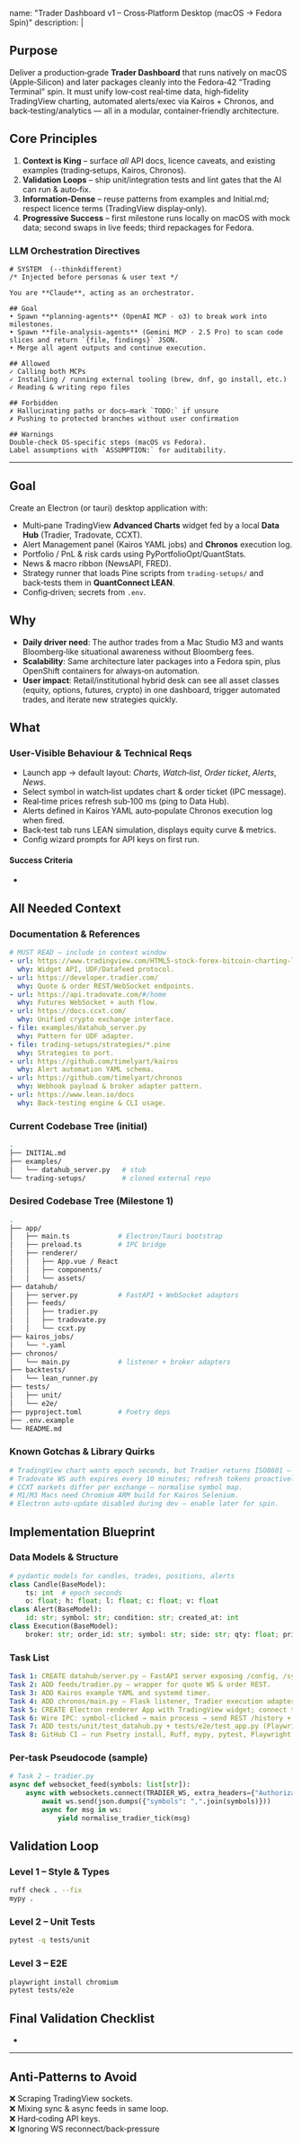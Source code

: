 name: "Trader Dashboard v1 – Cross‑Platform Desktop (macOS → Fedora Spin)" description: |

## Purpose

Deliver a production‑grade **Trader Dashboard** that runs natively on macOS (Apple‑Silicon) and later packages cleanly into the Fedora‑42 “Trading Terminal” spin.  It must unify low‑cost real‑time data, high‑fidelity TradingView charting, automated alerts/exec via Kairos + Chronos, and back‑testing/analytics — all in a modular, container‑friendly architecture.

## Core Principles

1. **Context is King** – surface *all* API docs, licence caveats, and existing examples (trading‑setups, Kairos, Chronos).
2. **Validation Loops** – ship unit/integration tests and lint gates that the AI can run & auto‑fix.
3. **Information‑Dense** – reuse patterns from examples and Initial.md; respect licence terms (TradingView display‑only).
4. **Progressive Success** – first milestone runs locally on macOS with mock data; second swaps in live feeds; third repackages for Fedora.

### LLM Orchestration Directives

```text
# SYSTEM  (--thinkdifferent)
/* Injected before personas & user text */

You are **Claude**, acting as an orchestrator.

## Goal
• Spawn **planning‑agents** (OpenAI MCP · o3) to break work into milestones.  
• Spawn **file‑analysis‑agents** (Gemini MCP · 2.5 Pro) to scan code slices and return `{file, findings}` JSON.  
• Merge all agent outputs and continue execution.

## Allowed
✓ Calling both MCPs  
✓ Installing / running external tooling (brew, dnf, go install, etc.)  
✓ Reading & writing repo files

## Forbidden
✗ Hallucinating paths or docs—mark `TODO:` if unsure  
✗ Pushing to protected branches without user confirmation

## Warnings
Double‑check OS‑specific steps (macOS vs Fedora).  
Label assumptions with `ASSUMPTION:` for auditability.
```

---

## Goal

Create an Electron (or tauri) desktop application with:

- Multi‑pane TradingView **Advanced Charts** widget fed by a local **Data Hub** (Tradier, Tradovate, CCXT).
- Alert Management panel (Kairos YAML jobs) and **Chronos** execution log.
- Portfolio / PnL & risk cards using PyPortfolioOpt/QuantStats.
- News & macro ribbon (NewsAPI, FRED).
- Strategy runner that loads Pine scripts from `trading-setups/` and back‑tests them in **QuantConnect LEAN**.
- Config‑driven; secrets from `.env`.

## Why

- **Daily driver need**: The author trades from a Mac Studio M3 and wants Bloomberg‑like situational awareness without Bloomberg fees.
- **Scalability**: Same architecture later packages into a Fedora spin, plus OpenShift containers for always‑on automation.
- **User impact**: Retail/institutional hybrid desk can see all asset classes (equity, options, futures, crypto) in one dashboard, trigger automated trades, and iterate new strategies quickly.

## What

### User‑Visible Behaviour & Technical Reqs

- Launch app → default layout: *Charts*, *Watch‑list*, *Order ticket*, *Alerts*, *News*.
- Select symbol in watch‑list updates chart & order ticket (IPC message).
- Real‑time prices refresh sub‑100 ms (ping to Data Hub).
- Alerts defined in Kairos YAML auto‑populate Chronos execution log when fired.
- Back‑test tab runs LEAN simulation, displays equity curve & metrics.
- Config wizard prompts for API keys on first run.

#### Success Criteria

-

## All Needed Context

### Documentation & References

```yaml
# MUST READ – include in context window
- url: https://www.tradingview.com/HTML5-stock-forex-bitcoin-charting-library/  
  why: Widget API, UDF/Datafeed protocol.
- url: https://developer.tradier.com/  
  why: Quote & order REST/WebSocket endpoints.
- url: https://api.tradovate.com/#/home  
  why: Futures WebSocket + auth flow.
- url: https://docs.ccxt.com/  
  why: Unified crypto exchange interface.
- file: examples/datahub_server.py  
  why: Pattern for UDF adapter.
- file: trading-setups/strategies/*.pine  
  why: Strategies to port.
- url: https://github.com/timelyart/kairos  
  why: Alert automation YAML schema.
- url: https://github.com/timelyart/chronos  
  why: Webhook payload & broker adapter pattern.
- url: https://www.lean.io/docs  
  why: Back‑testing engine & CLI usage.
```

### Current Codebase Tree (initial)

```bash
.
├── INITIAL.md
├── examples/
│   └── datahub_server.py   # stub
└── trading-setups/         # cloned external repo
```

### Desired Codebase Tree (Milestone 1)

```bash
.
├── app/
│   ├── main.ts            # Electron/Tauri bootstrap
│   ├── preload.ts         # IPC bridge
│   ├── renderer/
│   │   ├── App.vue / React
│   │   ├── components/
│   │   └── assets/
├── datahub/
│   ├── server.py          # FastAPI + WebSocket adaptors
│   ├── feeds/
│   │   ├── tradier.py
│   │   ├── tradovate.py
│   │   └── ccxt.py
├── kairos_jobs/
│   └── *.yaml
├── chronos/
│   └── main.py            # listener + broker adapters
├── backtests/
│   └── lean_runner.py
├── tests/
│   ├── unit/
│   └── e2e/
├── pyproject.toml         # Poetry deps
├── .env.example
└── README.md
```

### Known Gotchas & Library Quirks

```python
# TradingView chart wants epoch seconds, but Tradier returns ISO8601 – convert!
# Tradovate WS auth expires every 10 minutes; refresh tokens proactively.
# CCXT markets differ per exchange – normalise symbol map.
# M1/M3 Macs need Chromium ARM build for Kairos Selenium.
# Electron auto‑update disabled during dev – enable later for spin.
```

## Implementation Blueprint

### Data Models & Structure

```python
# pydantic models for candles, trades, positions, alerts
class Candle(BaseModel):
    ts: int  # epoch seconds
    o: float; h: float; l: float; c: float; v: float
class Alert(BaseModel):
    id: str; symbol: str; condition: str; created_at: int
class Execution(BaseModel):
    broker: str; order_id: str; symbol: str; side: str; qty: float; price: float; ts: int
```

### Task List

```yaml
Task 1: CREATE datahub/server.py – FastAPI server exposing /config, /symbols, /history, /stream.
Task 2: ADD feeds/tradier.py – wrapper for quote WS & order REST.
Task 3: ADD Kairos example YAML and systemd timer.
Task 4: ADD chronos/main.py – Flask listener, Tradier execution adapter, ZeroMQ publisher.
Task 5: CREATE Electron renderer App with TradingView widget; connect to ws://localhost:9000.
Task 6: Wire IPC: symbol‑clicked → main process → send REST /history + subscribe WS.
Task 7: ADD tests/unit/test_datahub.py + tests/e2e/test_app.py (Playwright).
Task 8: GitHub CI – run Poetry install, Ruff, mypy, pytest, Playwright headless.
```

### Per‑task Pseudocode (sample)

```python
# Task 2 – tradier.py
async def websocket_feed(symbols: list[str]):
    async with websockets.connect(TRADIER_WS, extra_headers={"Authorization": f"Bearer {TOKEN}"}) as ws:
        await ws.send(json.dumps({"symbols": ",".join(symbols)}))
        async for msg in ws:
            yield normalise_tradier_tick(msg)
```

## Validation Loop

### Level 1 – Style & Types

```bash
ruff check . --fix
mypy .
```

### Level 2 – Unit Tests

```bash
pytest -q tests/unit
```

### Level 3 – E2E

```bash
playwright install chromium
pytest tests/e2e
```

## Final Validation Checklist

-

---

## Anti‑Patterns to Avoid

❌ Scraping TradingView sockets.\
❌ Mixing sync & async feeds in same loop.\
❌ Hard‑coding API keys.\
❌ Ignoring WS reconnect/back‑pressure

